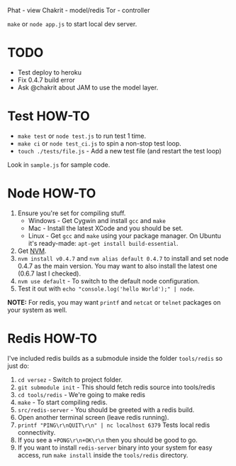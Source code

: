 Phat - view
Chakrit - model/redis
Tor - controller

`make` or `node app.js` to start local dev server.

# TODO

* Test deploy to heroku
* Fix 0.4.7 build error
* Ask @chakrit about JAM to use the model layer.

# Test HOW-TO

* `make test` or `node test.js` to run test 1 time.
* `make ci` or `node test_ci.js` to spin a non-stop test loop.
* `touch ./tests/file.js` - Add a new test file (and restart the test loop)

Look in `sample.js` for sample code.

# Node HOW-TO

1. Ensure you're set for compiling stuff.
   * Windows - Get Cygwin and install `gcc` and `make`
   * Mac - Install the latest XCode and you should be set.
   * Linux - Get `gcc` and `make` using your package manager.
     On Ubuntu it's ready-made: `apt-get install build-essential`.
2. Get [NVM](https://github.com/creationix/nvm).
3. `nvm install v0.4.7` and `nvm alias default 0.4.7` to install
   and set node 0.4.7 as the main version. You may want to also
   install the latest one (0.6.7 last I checked).
4. `nvm use default` - To switch to the default node configuration.
5. Test it out with `echo "console.log('hello World');" | node`.

**NOTE:** For redis, you may want `printf` and `netcat` or `telnet`
packages on your system as well.

# Redis HOW-TO

I've included redis builds as a submodule inside the folder `tools/redis`
so just do:

1. `cd versez` - Switch to project folder.
2. `git submodule init` - This should fetch redis source into tools/redis
3. `cd tools/redis` - We're going to make redis
4. `make` - To start compiling redis.
5. `src/redis-server` - You should be greeted with a redis build.
6. Open another terminal screen (leave redis running).
7. `printf "PING\r\nQUIT\r\n" | nc localhost 6379`
   Tests local redis connectivity.
8. If you see a `+PONG\r\n+OK\r\n` then you should be good to go.
9. If you want to install `redis-server` binary into your system for
   easy access, run `make install` inside the `tools/redis` directory.

